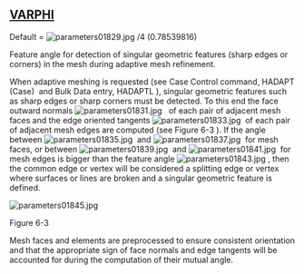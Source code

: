 ## [VARPHI](https://nexus.hexagon.com/documentationcenter/bundle/MSC_Nastran_2022.4/page/Nastran_Combined_Book/qrg/parameters/TOC.VARPHI.xhtml)

Default =  ![parameters01829.jpg](https://help-be.hexagonmi.com/bundle/MSC_Nastran_2022.4/page/Nastran_Combined_Book/qrg/parameters/../../../assets/parameters01829.jpg?_LANG=enus) /4 (0.78539816)

Feature angle for detection of singular geometric features (sharp edges or corners) in the mesh during adaptive mesh refinement.

When adaptive meshing is requested (see Case Control command,  HADAPT   (Case)  and Bulk Data entry,  HADAPTL ), singular geometric features such as sharp edges or sharp corners must be detected. To this end the face outward normals  ![parameters01831.jpg](https://help-be.hexagonmi.com/bundle/MSC_Nastran_2022.4/page/Nastran_Combined_Book/qrg/parameters/../../../assets/parameters01831.jpg?_LANG=enus)   of each pair of adjacent mesh faces and the edge oriented tangents  ![parameters01833.jpg](https://help-be.hexagonmi.com/bundle/MSC_Nastran_2022.4/page/Nastran_Combined_Book/qrg/parameters/../../../assets/parameters01833.jpg?_LANG=enus)  of each pair of adjacent mesh edges are computed (see  Figure 6-3 ). If the angle between  ![parameters01835.jpg](https://help-be.hexagonmi.com/bundle/MSC_Nastran_2022.4/page/Nastran_Combined_Book/qrg/parameters/../../../assets/parameters01835.jpg?_LANG=enus)  and  ![parameters01837.jpg](https://help-be.hexagonmi.com/bundle/MSC_Nastran_2022.4/page/Nastran_Combined_Book/qrg/parameters/../../../assets/parameters01837.jpg?_LANG=enus)  for mesh faces, or between  ![parameters01839.jpg](https://help-be.hexagonmi.com/bundle/MSC_Nastran_2022.4/page/Nastran_Combined_Book/qrg/parameters/../../../assets/parameters01839.jpg?_LANG=enus)  and  ![parameters01841.jpg](https://help-be.hexagonmi.com/bundle/MSC_Nastran_2022.4/page/Nastran_Combined_Book/qrg/parameters/../../../assets/parameters01841.jpg?_LANG=enus)  for mesh edges is bigger than the feature angle  ![parameters01843.jpg](https://help-be.hexagonmi.com/bundle/MSC_Nastran_2022.4/page/Nastran_Combined_Book/qrg/parameters/../../../assets/parameters01843.jpg?_LANG=enus) , then the common edge or vertex will be considered a splitting edge or vertex where surfaces or lines are broken and a singular geometric feature is defined.

![parameters01845.jpg](https://help-be.hexagonmi.com/bundle/MSC_Nastran_2022.4/page/Nastran_Combined_Book/qrg/parameters/../../../assets/parameters01845.jpg?_LANG=enus)

Figure 6-3  

Mesh faces and elements are preprocessed to ensure consistent orientation and that the appropriate sign of face normals and edge tangents will be accounted for during the computation of their mutual angle.

